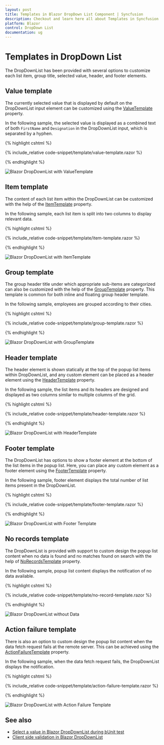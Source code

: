 ```yaml
---
layout: post
title: Templates in Blazor DropDown List Component | Syncfusion
description: Checkout and learn here all about Templates in Syncfusion Blazor DropDown List component and much more.
platform: Blazor
control: DropDown List
documentation: ug
---
```


# Templates in DropDown List

The DropDownList has been provided with several options to customize each list item, group title, selected value, header, and footer elements.

## Value template

The currently selected value that is displayed by default on the DropDownList input element can be customized using the [ValueTemplate](https://help.syncfusion.com/cr/blazor/Syncfusion.Blazor.DropDowns.SfDropDownList-2.html#Syncfusion_Blazor_DropDowns_SfDropDownList_2_ValueTemplate) property.

In the following sample, the selected value is displayed as a combined text of both `FirstName` and `Designation` in the DropDownList input, which is separated by a hyphen.

{% highlight cshtml %}

{% include_relative code-snippet/template/value-template.razor %}

{% endhighlight %}

![Blazor DropDownList with ValueTemplate](./images/template/blazor-dropdownlist-value-template.png)
<!-- {% previewsample "https://blazorplayground.syncfusion.com/embed/BZBgtvXJTzoKlXsa?appbar=false&editor=false&result=true&errorlist=false&theme=bootstrap5" %} -->

## Item template

The content of each list item within the DropDownList can be customized with the help of the [ItemTemplate](https://help.syncfusion.com/cr/blazor/Syncfusion.Blazor.DropDowns.SfDropDownBase-1.html#Syncfusion_Blazor_DropDowns_SfDropDownBase_1_ItemTemplate) property.

In the following sample, each list item is split into two columns to display relevant data.

{% highlight cshtml %}

{% include_relative code-snippet/template/item-template.razor %}

{% endhighlight %}

![Blazor DropDownList with ItemTemplate](./images/template/blazor-dropdownlist-item-template.png)
<!-- {% previewsample "https://blazorplayground.syncfusion.com/embed/VtrKDFXfTJHojUpp?appbar=false&editor=false&result=true&errorlist=false&theme=bootstrap5" %} -->

## Group template

The group header title under which appropriate sub-items are categorized can also be customized with the help of the [GroupTemplate](https://help.syncfusion.com/cr/blazor/Syncfusion.Blazor.DropDowns.SfDropDownBase-1.html#Syncfusion_Blazor_DropDowns_SfDropDownBase_1_GroupTemplate) property. This template is common for both inline and floating group header template.

In the following sample, employees are grouped according to their cities.

{% highlight cshtml %}

{% include_relative code-snippet/template/group-template.razor %}

{% endhighlight %}

![Blazor DropDownList with GroupTemplate](./images/template/blazor-dropdownlist-group-template.png)
<!-- {% previewsample "https://blazorplayground.syncfusion.com/embed/rXBUjvZzpzlunleQ?appbar=false&editor=false&result=true&errorlist=false&theme=bootstrap5" %} -->

## Header template

The header element is shown statically at the top of the popup list items within DropDownList, and any custom element can be placed as a header element using the [HeaderTemplate](https://help.syncfusion.com/cr/blazor/Syncfusion.Blazor.DropDowns.SfDropDownList-2.html#Syncfusion_Blazor_DropDowns_SfDropDownList_2_HeaderTemplate) property.

In the following sample, the list items and its headers are designed and displayed as two columns similar to multiple columns of the grid.

{% highlight cshtml %}

{% include_relative code-snippet/template/header-template.razor %}

{% endhighlight %}

![Blazor DropDownList with HeaderTemplate](./images/template/blazor-dropdownlist-header-template.png)
<!-- {% previewsample "https://blazorplayground.syncfusion.com/embed/rtrAjvNzTeZBiRKn?appbar=false&editor=false&result=true&errorlist=false&theme=bootstrap5" %} -->

## Footer template

The DropDownList has options to show a footer element at the bottom of the list items in the popup list. Here, you can place any custom element as a footer element using the [FooterTemplate](https://help.syncfusion.com/cr/blazor/Syncfusion.Blazor.DropDowns.SfDropDownList-2.html#Syncfusion_Blazor_DropDowns_SfDropDownList_2_FooterTemplate) property.

In the following sample, footer element displays the total number of list items present in the DropDownList.

{% highlight cshtml %}

{% include_relative code-snippet/template/footer-template.razor %}

{% endhighlight %}

![Blazor DropDownList with Footer Template](./images/template/blazor-dropdownlist-footer-template.png)
<!-- {% previewsample "https://blazorplayground.syncfusion.com/embed/rZrqNvZfzSnxLkWC?appbar=false&editor=false&result=true&errorlist=false&theme=bootstrap5" %} -->

## No records template

The DropDownList is provided with support to custom design the popup list content when no data is found and no matches found on search with the help of [NoRecordsTemplate](https://help.syncfusion.com/cr/blazor/Syncfusion.Blazor.DropDowns.SfDropDownBase-1.html#Syncfusion_Blazor_DropDowns_SfDropDownBase_1_NoRecordsTemplate) property.

In the following sample, popup list content displays the notification of no data available.

{% highlight cshtml %}

{% include_relative code-snippet/template/no-record-template.razor %}

{% endhighlight %}

![Blazor DropDownList without Data](./images/template/blazor-dropdownlist-without-data.png)
<!-- {% previewsample "https://blazorplayground.syncfusion.com/embed/BjVqtFDfJIGGLRDM?appbar=false&editor=false&result=true&errorlist=false&theme=bootstrap5" %} -->

## Action failure template

There is also an option to custom design the popup list content when the data fetch request fails at the remote server. This can be achieved using the [ActionFailureTemplate](https://help.syncfusion.com/cr/blazor/Syncfusion.Blazor.DropDowns.SfDropDownBase-1.html#Syncfusion_Blazor_DropDowns_SfDropDownBase_1_ActionFailureTemplate) property.

In the following sample, when the data fetch request fails, the DropDownList displays the notification.

{% highlight cshtml %}

{% include_relative code-snippet/template/action-failure-template.razor %}

{% endhighlight %}

![Blazor DropDownList with Action Failure Template](./images/template/blazor-dropdownlist-action-failure-template.png)
<!-- {% previewsample "https://blazorplayground.syncfusion.com/embed/hDhUXFZJfybyqvIx?appbar=false&editor=false&result=true&errorlist=false&theme=bootstrap5" %} -->

## See also

* [Select a value in Blazor DropDownList during bUnit test](https://www.syncfusion.com/forums/172141/how-can-i-select-a-value-in-an-sfdropdown-during-a-bunit-test)
* [Client side validation in Blazor DropDownList](https://www.syncfusion.com/forums/172516/client-side-validation-on-dropdown-list)